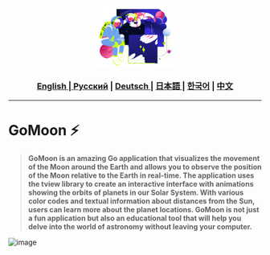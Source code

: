 <div align="center">
  <img src="https://github.com/Solrikk/GoMoon/blob/main/Assets/space.png" width="30%"/>
</div>

<div align="center">
  <h3> <a href="https://github.com/Solrikk/GoMoon/blob/main/README.md"> English | <a href="https://github.com/Solrikk/GoMoon/blob/main/README_RU.md">Русский</a> | <a href="https://github.com/Solrikk/GoMoon/blob/main/README_GE.md"> Deutsch </a> | <a href="https://github.com/Solrikk/GoMoon/blob/main/README_JP.md"> 日本語 </a> | <a href="README_KR.md">한국어</a> | <a href="README_CN.md">中文</a> </h3>
</div>

-----------------

# GoMoon ⚡

> **GoMoon is an amazing Go application that visualizes the movement of the Moon around the Earth and allows you to observe the position of the Moon relative to the Earth in real-time. The application uses the tview library to create an interactive interface with animations showing the orbits of planets in our Solar System. With various color codes and textual information about distances from the Sun, users can learn more about the planet locations. 
GoMoon is not just a fun application but also an educational tool that will help you delve into the world of astronomy without leaving your computer.**

![image](https://github.com/Solrikk/GoMoon/assets/70236693/cec66947-4de1-4912-9d5b-4c60bc40e23e)
